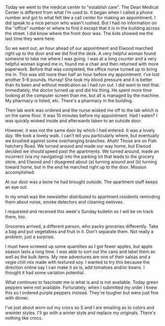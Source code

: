 <html><body><p>Today we went to the medical center to "establish care". The Dean Medical Center is different from what I'm used to. It began when I called a phone number and got to what felt like a call center for making an appointment. I did speak to a nice person who wasn't rushed. But I had no information on the "office" number or where to find it except that it is in the building across the street. I did know where the front door was. The kids showed me the last time they were here. 

So we went out, an hour ahead of our appointment and Elwood marched right up to the door and we did find the desk. A very helpful woman found someone to take me where I was going. I was at a long counter and a very helpful woman signed me in, found me a chair and then returned with more paperwork. Before that was completed, the office nurse turned up to bring me in. This was still more than half an hour before my appointment. I've lost another 5-6 pounds. Hurray! She took my blood pressure and it is better than its been and without medication as I had run out. I did want to test that. Immediately, the doctor turned up and did his thing. He spent more time looking at the computer screen than me, but all is managed by the machine. My pharmacy is listed, etc. There's a pharmacy in the building. 

Then lab work was ordered and the nurse wisked me off to the lab which is on the same floor. It was 10 minutes before my appointment. Had I eaten? I was quickly wisked inside and afterwards taken to an outside door. 

However, it was not the same door by which I had entered. It was a lovely day. We took a lovely walk. I can't tell you particularly where, but eventually we brushed against some overhanging branches. Ahah! Those are on Fish hatchery Road. We turned around and made our way home, but Elwood decided we should speed past the apartments. We turned around, made an incorrect (via my navigating) into the parking lot that leads to the grocery store, and Elwood and I disagreed about (a) turning around and (b) turning toward home, but in the end he marched right up to the door. Mission accomplished.

At our door was a bone he had brought outside. The apartment staff keeps an eye out. 

In my email was the newsletter distributed to apartment residents reminding them about noise, smoke detectors and cleaning swtoves.

I requested and received this week's Sunday bulletin so I will be on track there, too.

Groceries arrived, a different person, who packs groceries differently. Take a bag and put vegetables and fruit in it. Don't separate them. Not really a problem, just a surprise. 

I must have screwed up some quantities as I got fewer apples, but apple season lasts a long time. I was able to sort out the cans and label them as well as the bulk items. My new adventures are one of their salsas and a vegie chili mix made with textured soy. I wanted to try this because the direction online say I can make it as is, add tomatoes and/or beans. I thought it had some variation potential. 

What continues to fascinate me is what is and is not available. Today green peppers were not available. Fortunately, when I submitted my order I knew this so I ordered purple peppers instead. They're tougher but were just fine with dinner. 

I've just about worn out my crocs so S and I are emailing as to colors and wwinter styles. I'll go with a winter style and replace my originals. There's nothing like crocs.    </p></body></html>